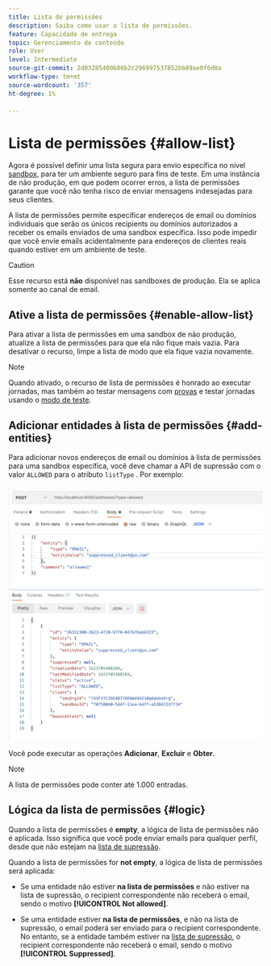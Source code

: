 ```yaml
---
title: Lista de permissões
description: Saiba como usar a lista de permissões.
feature: Capacidade de entrega
topic: Gerenciamento de conteúdo
role: User
level: Intermediate
source-git-commit: 2d03285400b86b2c296997537852bb89ae0f6d0a
workflow-type: tm+mt
source-wordcount: '357'
ht-degree: 1%

---
```


# Lista de permissões {#allow-list}

Agora é possível definir uma lista segura para envio específica no nível [sandbox](administration/sandboxes.md), para ter um ambiente seguro para fins de teste. Em uma instância de não produção, em que podem ocorrer erros, a lista de permissões garante que você não tenha risco de enviar mensagens indesejadas para seus clientes.

A lista de permissões permite especificar endereços de email ou domínios individuais que serão os únicos recipients ou domínios autorizados a receber os emails enviados de uma sandbox específica. Isso pode impedir que você envie emails acidentalmente para endereços de clientes reais quando estiver em um ambiente de teste.


>[!CAUTION]
>
>Esse recurso está **não** disponível nas sandboxes de produção. Ela se aplica somente ao canal de email.


## Ative a lista de permissões {#enable-allow-list}

Para ativar a lista de permissões em uma sandbox de não produção, atualize a lista de permissões para que ela não fique mais vazia. Para desativar o recurso, limpe a lista de modo que ela fique vazia novamente.

<!--
you need to make an Adobe API call.

* Using this API, you can also disable the feature at any time.

* You can update the allowed list before or after enabling the feature.

* The allowed list logic applies when the feature is enabled and if the allowed list is not empty. Learn more in [this section](#logic).

-->
>[!NOTE]
>
>Quando ativado, o recurso de lista de permissões é honrado ao executar jornadas, mas também ao testar mensagens com [provas](preview.md#send-proofs) e testar jornadas usando o [modo de teste](building-journeys/testing-the-journey.md).

## Adicionar entidades à lista de permissões {#add-entities}

Para adicionar novos endereços de email ou domínios à lista de permissões para uma sandbox específica, você deve chamar a API de supressão com o valor `ALLOWED` para o atributo `listType` . Por exemplo:

![](assets/allow-list-api.png)

Você pode executar as operações **Adicionar**, **Excluir** e **Obter**.

>[!NOTE]
>
>A lista de permissões pode conter até 1.000 entradas.

<!--
Learn more on making Adobe API calls in the [Experience Platform documentation](https://experienceleague.adobe.com/docs/experience-platform/landing/platform-apis/api-guide.html?lang=en).
-->


## Lógica da lista de permissões {#logic}

<!-- When the allowed list is [enabled](#enable-allow-list) at the sandbox level using the API call above, the following applies.-->

Quando a lista de permissões é **empty**, a lógica de lista de permissões não é aplicada. Isso significa que você pode enviar emails para qualquer perfil, desde que não estejam na [lista de supressão](suppression-list.md).

Quando a lista de permissões for **not empty**, a lógica de lista de permissões será aplicada:

* Se uma entidade não estiver **na lista de permissões** e não estiver na lista de supressão, o recipient correspondente não receberá o email, sendo o motivo **[!UICONTROL Not allowed]**.

* Se uma entidade estiver **na lista de permissões**, e não na lista de supressão, o email poderá ser enviado para o recipient correspondente. No entanto, se a entidade também estiver na [lista de supressão](suppression-list.md), o recipient correspondente não receberá o email, sendo o motivo **[!UICONTROL Suppressed]**.




